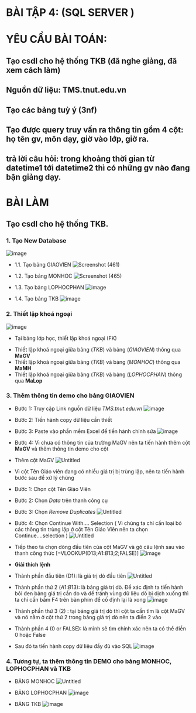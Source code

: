 # BÀI TẬP 4: (SQL SERVER )
# YÊU CẦU BÀI TOÁN:
## Tạo csdl cho hệ thống TKB (đã nghe giảng, đã xem cách làm)
## Nguồn dữ liệu: TMS.tnut.edu.vn
## Tạo các bảng tuỳ ý (3nf)
## Tạo được query truy vấn ra thông tin gồm 4 cột: họ tên gv, môn dạy, giờ vào lớp, giờ ra.
## trả lời câu hỏi: trong khoảng thời gian từ datetime1 tới datetime2 thì có những gv nào đang bận giảng dạy.

# BÀI LÀM
## Tạo csdl cho hệ thống TKB.
### 1. Tạo New Database
![image](https://github.com/user-attachments/assets/51310771-6945-4301-a2ff-de00087c6187)

- 1.1. Tạo bảng GIAOVIEN
![Screenshot (461)](https://github.com/user-attachments/assets/1264688c-f58d-4444-99c8-e81a221f0bd1)

- 1.2. Tạo bảng MONHOC
![Screenshot (465)](https://github.com/user-attachments/assets/e0fa0da6-9252-4f0d-9728-ae1c38c5d7c9)

- 1.3. Tạo bảng LOPHOCPHAN
![image](https://github.com/user-attachments/assets/c81714f5-bfdf-42b8-bd17-a131120629ec)

- 1.4. Tạo bảng TKB
![image](https://github.com/user-attachments/assets/f7203db2-111f-493c-8a95-301ee7ae232a)

### 2. Thiết lập khoá ngoại 
![image](https://github.com/user-attachments/assets/642093b3-bc5d-466a-9039-9b55b1e467ef)

- Tại bảng lớp học, thiết lập khoá ngoại (FK)
+ Thiết lập khoá ngoại giữa bảng (*TKB*) và bảng (*GIAOVIEN*) thông qua **MaGV**
+ Thiết lập khoá ngoại giữa bảng (*TKB*) và bảng (*MONHOC*) thông qua **MaMH**
+ Thiết lập khoá ngoại giữa bảng (*TKB*) và bảng (*LOPHOCPHAN*) thông qua **MaLop**

### 3. Thêm thông tin demo cho bảng GIAOVIEN
- Bước 1: Truy cập Link nguồn dữ liệu *TMS.tnut.edu.vn*
![image](https://github.com/user-attachments/assets/fa059624-4b66-40a1-aadd-0c6025fbd6f9)

- Bước 2: Tiến hành copy dữ liệu cần thiết
- Bước 3: Paste vào phần mềm Excel để tiến hành chỉnh sửa
![image](https://github.com/user-attachments/assets/b4420119-4b35-42bc-a3ba-655e25231276)

- Bước 4: Vì chưa có thông tin của trường MaGV nên ta tiến hành thêm cột **MaGV** và thêm thông tin demo cho cột

+ Thêm cột MaGV
![Untitled](https://github.com/user-attachments/assets/39e30646-842d-49d9-af08-4f1bedc7295c)

- Vì cột Tên Giáo viên đang có nhiều giá trị bị trùng lặp, nên ta tiến hành bước sau để xử lý chúng
+ Bước 1: Chọn cột Tên Giáo Viên
+ Bước 2: Chọn *Data* trên thanh công cụ
+ Bước 3: Chọn *Remove Duplicates*
![Untitled](https://github.com/user-attachments/assets/230e5f0d-3dfb-4525-ac14-35af541d80c6)

+ Bước 4: Chọn Continue With.... Selection ( Vì chúng ta chỉ cần loại bỏ các thông tin trùng lặp ở cột Tên Giáo Viên nên ta chọn Continue....selection )
![Untitled](https://github.com/user-attachments/assets/57e9d2ee-9a3e-4532-b89e-20b64790ffd2)

- Tiếp theo ta chọn dòng đầu tiên của cột MaGV và gõ câu lệnh sau vào thanh công thức [=VLOOKUP(D13;$A$1:$B$13;2;FALSE)]
![image](https://github.com/user-attachments/assets/e72415e0-af40-4002-9685-2a34d26eaed8)

- **Giải thích lệnh**
+ Thành phần đầu tiên (D1): là giá trị dò đầu tiên
![Untitled](https://github.com/user-attachments/assets/57cd7a32-7851-4682-a152-8b09fcf61d3d)

+ Thành phần thứ 2 ($A$1:$B$13): là bảng giá trị dò. Để xác định ta tiến hành bôi đen bảng giá trị cần do và để tránh vùng dữ liệu dò bị dịch xuống thì ta chỉ cần bấm F4 trên bàn phím để cố định lại là xong
![image](https://github.com/user-attachments/assets/321a36aa-5539-4c49-aadf-b6facc994282)

+ Thành phần thứ 3 (2) : tại bảng giá trị dò thì cột ta cần tìm là cột MaGV và nó nằm ở cột thứ 2 trong bảng giá trị dò nên ta điền 2 vào

+ Thành phần 4 (0 or FALSE): là mình sẽ tìm chính xác nên ta có thể điền 0 hoặc False

- Sau đó ta tiến hành copy dữ liệu đầy đủ vào SQL
![image](https://github.com/user-attachments/assets/51f68307-e9d4-4464-aa1f-ff9d15669564)

### 4. Tương tự, ta thêm thông tin DEMO cho bảng MONHOC, LOPHOCPHAN và TKB
- BẢNG MONHOC
![Untitled](https://github.com/user-attachments/assets/50268b4f-6855-49aa-9922-1ee096207a1a)

- BẢNG LOPHOCPHAN
![image](https://github.com/user-attachments/assets/712067ea-b578-4632-ab92-34f08ca72432)

- BẢNG TKB
![image](https://github.com/user-attachments/assets/32851b4e-87f8-4df1-b687-2b979671de42)

